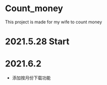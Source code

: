# Count_money
This project is made for my wife to count money

# 2021.5.28 Start

# 2021.6.2
+ 添加按月份下载功能
